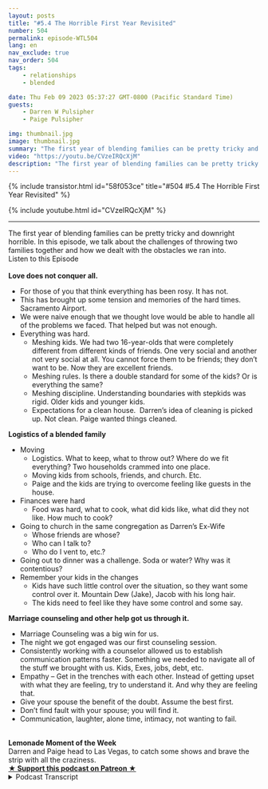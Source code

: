 ```yaml
---
layout: posts
title: "#5.4 The Horrible First Year Revisited"
number: 504
permalink: episode-WTL504
lang: en
nav_exclude: true
nav_order: 504
tags:
    - relationships
    - blended

date: Thu Feb 09 2023 05:37:27 GMT-0800 (Pacific Standard Time)
guests:
    - Darren W Pulsipher
    - Paige Pulsipher

img: thumbnail.jpg
image: thumbnail.jpg
summary: "The first year of blending families can be pretty tricky and downright horrible. In this episode, we talk about the challenges of throwing two families together and how we dealt with the obstacles we ran into."
video: "https://youtu.be/CVzeIRQcXjM"
description: "The first year of blending families can be pretty tricky and downright horrible. In this episode, we talk about the challenges of throwing two families together and how we dealt with the obstacles we ran into."
---
```


<div>
{% include transistor.html id="58f053ce" title="#504 #5.4 The Horrible First Year Revisited" %}

{% include youtube.html id="CVzeIRQcXjM" %}
</div>

---

<html><head></head><body><div>The first year of blending families can be pretty tricky and downright horrible. In this episode, we talk about the challenges of throwing two families together and how we dealt with the obstacles we ran into.</div><div>Listen to this Episode</div><div><br></div><div><strong>Love does not conquer all.</strong></div><ul><li>For those of you that think everything has been rosy. It has not.</li><li>This has brought up some tension and memories of the hard times. Sacramento Airport.</li><li>We were naive enough that we thought love would be able to handle all of the problems we faced. That helped but was not enough.</li><li>Everything was hard.<ul><li>Meshing kids. We had two 16-year-olds that were completely different from different kinds of friends. One very social and another not very social at all. You cannot force them to be friends; they don’t want to be. Now they are excellent friends.</li><li>Meshing rules. Is there a double standard for some of the kids? Or is everything the same?</li><li>Meshing discipline. Understanding boundaries with stepkids was rigid. Older kids and younger kids.</li><li>Expectations for a clean house.&nbsp; Darren’s idea of cleaning is picked up. Not clean. Paige wanted things cleaned.</li></ul></li></ul><div><strong>Logistics of a blended family</strong></div><ul><li>Moving<ul><li>Logistics. What to keep, what to throw out? Where do we fit everything? Two households crammed into one place.</li><li>Moving kids from schools, friends, and church. Etc.</li><li>Paige and the kids are trying to overcome feeling like guests in the house.</li></ul></li><li>Finances were hard<ul><li>Food was hard, what to cook, what did kids like, what did they not like. How much to cook?</li></ul></li><li>Going to church in the same congregation as Darren’s Ex-Wife<ul><li>Whose friends are whose?&nbsp;</li><li>Who can I talk to?&nbsp;</li><li>Who do I vent to, etc.?</li></ul></li><li>Going out to dinner was a challenge. Soda or water? Why was it contentious?</li><li>Remember your kids in the changes<ul><li>Kids have such little control over the situation, so they want some control over it. Mountain Dew (Jake), Jacob with his long hair.</li><li>The kids need to feel like they have some control and some say.&nbsp;</li></ul></li></ul><div><strong>Marriage counseling and other help got us through it.</strong></div><ul><li>Marriage Counseling was a big win for us.</li><li>The night we got engaged was our first counseling session.</li><li>Consistently working with a counselor allowed us to establish communication patterns faster. Something we needed to navigate all of the stuff we brought with us. Kids, Exes, jobs, debt, etc.</li><li>Empathy – Get in the trenches with each other. Instead of getting upset with what they are feeling, try to understand it. And why they are feeling that.</li><li>Give your spouse the benefit of the doubt. Assume the best first.</li><li>Don’t find fault with your spouse; you will find it.</li><li>Communication, laughter, alone time, intimacy, not wanting to fail.</li></ul><div><br></div><div><strong>Lemonade Moment of the Week<br></strong>Darren and Paige head to Las Vegas, to catch some shows and brave the strip with all the craziness.</div>
<strong>
  <a href="https://www.patreon.com/wheresthelemonade" target="_donate" rel="payment" title="★ Support this podcast on Patreon ★">★ Support this podcast on Patreon ★</a>
</strong></body></html>

<details>
<summary> Podcast Transcript </summary>

<p>﻿1</p>
<p>Okay, so we had an epiphany.</p>
<p>We should go back and visitour most listened to episode ever.</p>
<p>Yeah, because peoplelike the nitty gritty, don't they?</p>
<p>They do.</p>
<p>And it was fascinatingbecause we both sat inthe kitchen last nightand listened to this episode,which was the sixth episode we did,produced four years ago in March.</p>
<p>Called The Horrible First Year.</p>
<p>And it was fascinating listening to it.</p>
<p>When you say.</p>
<p>Yeah.</p>
<p>Because you don't like listeningto the podcast, do you?</p>
<p>I don't because I'm just I'mso critical of myself.</p>
<p>I'm like, Oh, why do I say that?</p>
<p>And why do I do that?</p>
<p>And why do I?</p>
<p>Yeah, So I don't typically liketo listen to our episodes.</p>
<p>I listento them because I learn new things.</p>
<p>And it was fascinatingwhen we talked about it, you were like,</p>
<p>Is that still bothering you,what we talked about last time?</p>
<p>No, I was like, Well,that's still bothering me.</p>
<p>It's been four years, honey.</p>
<p>Uh huh.</p>
<p>And you even said,</p>
<p>I remember why we did thisepisode, and I had no clue.</p>
<p>But you remembered somethingthat happened at the airport.</p>
<p>I remember that we were talking about thisepisode at when we were at the airport.</p>
<p>We were outlining it and we got in a big</p>
<p>I shouldn't say a big fight.</p>
<p>We're not getting a big fight,but we got in an argument.</p>
<p>Yeah, that I was upset with you about.</p>
<p>I do remember.</p>
<p>I remember that.</p>
<p>But I was like, Oh yeah, I remember.</p>
<p>I had no clue what she was talking aboutbecause I had forgivenyou for that incident.</p>
<p>You're so gracious. Thank you.</p>
<p>So let's get into it.</p>
<p>When when we firsttalked about the horrible first year,</p>
<p>I think almost anyone that goes through ablended family runs into the same issues.</p>
<p>When you first throw two familiestogether,is tough.</p>
<p>It is really tough.</p>
<p>It is really tough.</p>
<p>One of the reasons we did that episodefour years ago was because my friendhad told me that</p>
<p>Because you said that was our six episode.</p>
<p>Yeah, it was six.</p>
<p>So that our first five episodes,even though she was enjoying themand she thought they were really good,they were a little too rosy.</p>
<p>She was like,</p>
<p>You're making blended families seem,you know, a little too Pollyanna.</p>
<p>And so that's why we did the episodethe Horrible First year, and it has beenour most listened to episode,like by far, far.</p>
<p>Maybe this one will be second.</p>
<p>Because they see the title the horrible</p>
<p>First Year.</p>
<p>They're like, Ooh, let's hear all that,you know, nitty gritty stuff.</p>
<p>So when we went into getting marriedand blending our familiesand at the time, so you guys not</p>
<p>Paige has four children.</p>
<p>I have six.</p>
<p>If you don't knowthat you haven't been listening.</p>
<p>And when we first got married,you had two at home,and I had five at home.</p>
<p>Five and a half?</p>
<p>Yeah, correct. Right. Yep.</p>
<p>So we were throwing seven kids togetherin one houseand we thought the lovewe had for each otherwould just flourish and blossomand conquer all problems that we had.</p>
<p>Yeah, we really did.</p>
<p>We did. Like, that's not even a joke.</p>
<p>Like, we were like, the kids get along,</p>
<p>We like each other's kids.</p>
<p>We love each other.</p>
<p>So this is all goingto be fine and dandy. Andit I mean, I guess it was fine and dandy.</p>
<p>Well, it worked out.</p>
<p>It worked out, but gosh,</p>
<p>I don't know that it was fine and dandy.</p>
<p>It was hard.</p>
<p>It was hard.</p>
<p>It was. Hard.</p>
<p>In fact,listening to the episode last night.</p>
<p>It brought back some p some trauma.</p>
<p>It did.</p>
<p>And it brought backlike I didn't remember.</p>
<p>I think I said,how many times in that first yeardid I get in the car and drive away?</p>
<p>I didn't remember that.</p>
<p>I did remember You said five times.</p>
<p>Yeah, I think five times I had gottenin the car and said, I'm out of here.</p>
<p>Not like out of the marriageor out of the family,but I can't take this anymore.</p>
<p>I need my space.</p>
<p>I did not remember that.</p>
<p>So it's okay if you get in the carand drive, you know, some place.</p>
<p>Come back.</p>
<p>Just come back. Yeah, just come back.</p>
<p>You might need a little space for a minutebecause it is hard.</p>
<p>It's hard to. Well,what were the hard parts?</p>
<p>What were they what would you saywere the hardest parts of that first year?</p>
<p>I would say the hardest parts weremeshing our roles and our personalities.</p>
<p>When it came to dealing with the kids andand disciplining thingslike that, I would say that was probablyone of the hardest things.</p>
<p>And continuesto be one of the hardest things. Yes.</p>
<p>I mean, you had been,you know, raising your kids for 20 years.</p>
<p>I'd been raising my kidsfor over 20 years.</p>
<p>We had different styles, differentyou know what I mean?</p>
<p>Like and now all of a sudden, it's like,whoa, like,</p>
<p>I'm not okay with thatand you're not okay.</p>
<p>Like, that was that was tough.</p>
<p>It was tough.</p>
<p>So in that first year,</p>
<p>I understand where your boundaries arewith your step kids is really important.</p>
<p>Yes. And we we had mentioned thatlike with the older kids,</p>
<p>I did not parent your older kids.</p>
<p>You did not parent my older kids. Like.</p>
<p>No, that's that's to me,that's a hard no, you've got to step back.</p>
<p>Well, within reason.</p>
<p>What do you mean?</p>
<p>Well, then our kids reallydid anything extraordinarily bad.</p>
<p>But if they had if well, and there werethere were a couple of timeswhere I stepped in one specific waywhere you had had itand all the kids were not doing well.</p>
<p>I mean, the house was a disasterand they felt my wrath, all seven of them.</p>
<p>I did not distinguish,am I going to yell at my kids?</p>
<p>Yes, that's true.</p>
<p>I'm going to yell at all of them.</p>
<p>So in that case, yes, there wasthere was me parenting.</p>
<p>Right.</p>
<p>But when it comes to teenagers, it'sit's tricky.</p>
<p>It is tricky.</p>
<p>But yeah, so that was one of theand then meshing the rules, right?</p>
<p>Like we now have seven kids in the house,five from onefamily, two from another.</p>
<p>We had seven different schedules.</p>
<p>We had people coming and going.</p>
<p>People were dropping backpacksand books and shoes.</p>
<p>And there's nine people living in this.</p>
<p>It was it was it was a little crazy.</p>
<p>We had to mesh some rules.</p>
<p>And yeah, it was interestingbecause the kids would</p>
<p>I think they at the beginning,the kids would say,</p>
<p>I was more of the strictone and disciplinarianand you weren't.</p>
<p>You were the more fun one.</p>
<p>But there were certain things that you didnot budgeon, which I thought was wonderful.</p>
<p>You taught me how to not budge on things,even though the kids would consider memore strict.</p>
<p>Yeah, yeah.</p>
<p>I think it's interesting because I think</p>
<p>I am probably the more strict one.</p>
<p>I think it's just I come about thingsdifferently than you do.</p>
<p>So, you know, I mean. Yeah.</p>
<p>And so, yeah, like, I don't bend on.</p>
<p>You're not going to sit hereand throw a fit and yell at all of us.</p>
<p>You're going to go to your roomand you're going to throw that fit.</p>
<p>And when you're done throwing a fit,we'd love to talk to youand see what's going on,but that's not appropriatefor you to subjectall of us to your craziness.</p>
<p>Craziness.</p>
<p>And that goes for anyonethat goes for myself, likeremove yourself from the situationwhen you are feeling out of control.</p>
<p>Or even even the cleanliness of the house.</p>
<p>You like the house fixed upand you crack the whip on the kidsa couple of times and even pulled outthe big crack the whip, which was me.</p>
<p>Well,</p>
<p>I felt like I probably wasn't like thatbefore I married youbecause I didn't have as many kids.</p>
<p>We had to.</p>
<p>Yeah, I only had two at home,but we had to likewe had to set down some boundaries.</p>
<p>Ah, it was, it was not good.</p>
<p>Like the state of the house was not good.</p>
<p>So it was like, okay, we've got to.</p>
<p>So these were joint rules that we didthat applied to everyone then, right?</p>
<p>Yeah.</p>
<p>Yeah, for sure.</p>
<p>But you,you said there were some double standards.</p>
<p>I did.</p>
<p>What I had.</p>
<p>At sometimes is there double standardsor is everyone have the same rules</p>
<p>When we first got marriedand blended these kids together?</p>
<p>Well, I mean, I guess I don't consider itdouble stack odds.</p>
<p>But yes, I do believe in what I think.</p>
<p>We both believe that different kidscall for differentdiscipline. Discipline, but the.</p>
<p>Rules are the same.</p>
<p>Like you have to be home at midnight.</p>
<p>You have to be home at midnightlike you. What?</p>
<p>I mean, like the rules.</p>
<p>But yeah, different.</p>
<p>You have to come outdifferent kids in different ways.</p>
<p>And like some of our kidsjust looking at themthe wrong way, like,</p>
<p>I'm disappointed in you.</p>
<p>Look. Yeah, they're really upset.</p>
<p>They're upset.</p>
<p>They would crumbleand change your attitude. Yeah.</p>
<p>There's other kids that are like,</p>
<p>That's all you got from me.</p>
<p>Oh, look, who cares?</p>
<p>So. Oh,you took away my phone for a month.</p>
<p>Yeah,</p>
<p>I don't care. Right. And some kids, you.</p>
<p>If you say you, I'm taking away a bookfor a week and they would be devastated.</p>
<p>So. Yes. Sothat'swhat we that's what we mean by that. Yes.</p>
<p>That is what we mean.</p>
<p>But the rules needto be somewhat consistent.</p>
<p>So be careful with your rulemaking.</p>
<p>Yes. Yes.</p>
<p>If they feel like,oh, wait, that's her biological child.</p>
<p>So they're getting preferential treatment.</p>
<p>Right.</p>
<p>And we did have to havethose conversations with some of our kidsand say, listen, this kid over hereis having a hard time right now.</p>
<p>I know you think thatthis might not be fair because you thinkthat, you know,they're getting more leniency.</p>
<p>Well, you got to give this kid a littlebit of grace because of this hard time.</p>
<p>They're goingwe we did have those conversations withsome of our kids because that's not fair.</p>
<p>Well, kids, we're in a divorce situation.</p>
<p>Guess what? Life is definitely not fair.</p>
<p>We all know this already.</p>
<p>It's like life is not fair.</p>
<p>And there are reasonssometimes why life is unfair.</p>
<p>And we were trying to get themto understand that.</p>
<p>The other thingthat was difficult at the beginningand I've seen with other familiesis meshing kids.</p>
<p>And what we mean here is the relationshipsbetween those kids.</p>
<p>Yeah.</p>
<p>And in that first yearwhen we when we got married,we had three adult childrenout of the house already in college.</p>
<p>You're off on church missions or whateverthe case may be.</p>
<p>And seven at homeand the kids are were already gone.</p>
<p>We didn't worry about meshing,but the kidsat home most definitely were livingunder the same house.</p>
<p>And we were a little bit concerned abouthow do we get these kids tolike each other enough where, yeah, youknow, there wasn't heartache in the house.</p>
<p>Well, I think what we learnedand what we learn even more now isyou can't force anyyou can't force the kids to be friends.</p>
<p>You can't force them to like each other.</p>
<p>In fact, probablythe more they feel that you're forcing it,the more they're going to push back.</p>
<p>But you have to provide opportunities andto become closer with each other.</p>
<p>So, you know, a fun family activity.</p>
<p>You've justyou've got to provide those activities.</p>
<p>So we we did not didwould you say we required the kidsto go to those activities that we had?</p>
<p>No, we didn't, because there were timeswhen some of the older kids didn't come.</p>
<p>We did not requirewe highly encouraged it,but no, we did not require it.</p>
<p>But we were like, Hey, it really be greatif we could all go do this.</p>
<p>I think we set the expectation there.</p>
<p>So yeah, Hey, you need to come.</p>
<p>Yeah,we really, really want you to come, right?</p>
<p>And I would say our two oldest in our homeat the time were Jake and Dallin.</p>
<p>They're two weeks apart from each other.</p>
<p>They were like two shipspassing in the night.</p>
<p>Very different personalities, Extreme,different personalities.</p>
<p>Didn't really they.</p>
<p>They didn't not get along.</p>
<p>They just didn't.</p>
<p>They didn't connect.</p>
<p>Connect at all.</p>
<p>Not until they left the house.</p>
<p>Well,they didn't not like each other, though.</p>
<p>That's the thing is it wasn't like. Oh,they hated each other.</p>
<p>No, it wasn't all.</p>
<p>It was just like, you do your thing,</p>
<p>I'll do mine. Peace out.</p>
<p>You know what I mean?</p>
<p>It was just that type of thing.</p>
<p>Wasn't any kind of contention.</p>
<p>But then they.</p>
<p>Yeah, they, they lived in the same townwhen they went to college and.</p>
<p>And they became good friends and.</p>
<p>But we justyou can't force it, right? You can't.</p>
<p>I mean, even though we wanted these 216year olds at the timeto become good friends,you cannot force that.</p>
<p>You can't.</p>
<p>Now, we had an interesting situationbecause there's an age gap betweenthe three youngest children, which areonly what are they, only two years apart.</p>
<p>The three youngest.</p>
<p>Yeah, Yeah, two years apartbetween the three youngest.</p>
<p>And then there's an age gap of six yearsbetween the older set of kids.</p>
<p>So the three youngest kids, when we gotmarried were four, five and six years old,still very young,where the the next youngest one was 12.</p>
<p>And then we had ahow, 14 and then 216 year olds at home.</p>
<p>So it was very different.</p>
<p>The teenagers had already been somewhatraised by us, but the three little ones,we call them the Three Amigos,we raised them together.</p>
<p>So it was a very different dynamic. Itso when we first gotmarried, you had been livingin was a four bedroom house.</p>
<p>And I had a six, seven bedroom house.</p>
<p>I had five kids.</p>
<p>You had two, But we had all of our stuff.</p>
<p>Yep. Right.</p>
<p>You'd been in your house for some time.</p>
<p>How many years was it?</p>
<p>Can we like either eight, nine years.</p>
<p>Eight or nine years?</p>
<p>And then I had just moved into this housethat that we're living in now.</p>
<p>Still.</p>
<p>But we still had 20 years of stuffthat all had to come together.</p>
<p>So that was an interesting situation.</p>
<p>Yeah, itit really is like that's very differentin blended familiesbecause you have two householdsworth of stuffthat you're nowcondensing into one householdand that doesn't happenwhen you first get married, right?</p>
<p>You've got barely any stuff,you know, a little bit of myselfand a little bit of your stuffand no kids, you know, Sothat was interesting.</p>
<p>But little tiny things likehow many sets of silverware do we really?</p>
<p>Yeah.</p>
<p>How many frying pans do we need?</p>
<p>How many cups do we need?</p>
<p>How many towels do we need?</p>
<p>You Just stuff that we both had.</p>
<p>And then what?</p>
<p>Who are we throw out?</p>
<p>What are we throwing away?</p>
<p>I was like, Well,maybe she likes these plates.</p>
<p>And yeah, you know.</p>
<p>It's tricky and you don't want your kidsto go, Oh, great.</p>
<p>So she just came alongor he just came along.</p>
<p>So we just got rid of all of our towelsand all of our dishes, like, you know,</p>
<p>I mean, things that they're comfortablewith, and now we're tossing things.</p>
<p>Anyway, it's it's tricky, but we didwe kind of just went through things mean.</p>
<p>All right. We don't need five frying pans.</p>
<p>Let's get rid of three.</p>
<p>You know what I mean?</p>
<p>We we really did have to do that.</p>
<p>Yeah, Yeah, that. Just sounds trivial.</p>
<p>It's not trivial. It's a lot of work.</p>
<p>It is.</p>
<p>And there's a lot of emotiontied to it, too, for some reason. Yes.</p>
<p>And it wasit was very tricky, I would say.</p>
<p>Now, if we had to do it over again,we would have sold this houseand bought a new house together.</p>
<p>Really? Absolutely.</p>
<p>Because this house I just boughtsix months earlier.</p>
<p>I understand that. Right.</p>
<p>So where would you want to live?</p>
<p>Well, that's fine.</p>
<p>We could have lived herelike we didn't have to move away. But.</p>
<p>Yeah. Why? Why would you say that, though?</p>
<p>That iswhen you move into someone else's housethat they've been living inand their kids have been living in.</p>
<p>I think my kids and myself,we felt like guest in the housefor some time now for a really long time.</p>
<p>But four months, it was like, Oh,that's your space, not ours or, you know,</p>
<p>I mean, just.</p>
<p>That could be. Tricky.</p>
<p>I, I definitely think my advice would beto people that are blending familiesto not move into one of your houses,to sell both of them, or if you'rerenting to stop renting all themand get a new house to get those interest.</p>
<p>And here's our new housewith our new space, with our new family,our new adventure, right together,not high.</p>
<p>We're here into your house now.</p>
<p>And I can see that.</p>
<p>So, yes, that would</p>
<p>I would definitely advise that for sure.</p>
<p>Now, another thing thatwe ran into and well, andit was interesting when we first had this,it was the food billwhen we first got married.</p>
<p>Oh, my goodness, it was crazy.</p>
<p>Oh, finances were hard in the beginning.</p>
<p>It was really.</p>
<p>Hard. Well, especially becausewe were relying just on my salary. Right.</p>
<p>And I was paying childsupport and alimony at the time, too,because you quit your jobjust because of the logisticsof having seven kidsgoing in seven different directions,five of which needed to be driven around.</p>
<p>And my job was 40 minutes away.</p>
<p>So yeah.</p>
<p>It was yeah,it was just like, Can't, can we do this?</p>
<p>And you didn't work at home at the time.</p>
<p>You were in the officeevery day or traveling.</p>
<p>So yeah, it was almost impossiblefor me to keep working.</p>
<p>And you obviouslyhad the bigger salary, sothat was hard.</p>
<p>But yes.</p>
<p>The food bill, the first month we sat downand looked at it was, Holy cow,what just happened?</p>
<p>Well, you came to me and you were like,</p>
<p>So we need to have a talk.</p>
<p>And I'm like, About what?</p>
<p>You're likethe food bill Now,</p>
<p>I had come from a situationwhere I was on a very strict budgetwith food.</p>
<p>I was spending$75 a week to feed my familyand I was doing it like thatwas what I had to do, and I did it.</p>
<p>So then I marry you and I'm like,</p>
<p>Oh dear, makes good money.</p>
<p>You know,</p>
<p>I don't have to worry about the food.</p>
<p>But like,we never talked about the food bill.</p>
<p>When we got married.</p>
<p>It was ten timeswhat you were normally spending.</p>
<p>Yeah, literally ten times.</p>
<p>It was not ten times.</p>
<p>No, we. Were spending money.</p>
<p>It was Oh, yeah, it was 20 $800. Right.</p>
<p>That first month</p>
<p>I spent 2800 or we spent. Yes.</p>
<p>Like I literally felt like</p>
<p>I was going to throw up.</p>
<p>I was like, What?</p>
<p>What?</p>
<p>And I, I didn't know how to cook forso many people.</p>
<p>I was over cooking and making huge amountsand I didn't know what the kids likedand what they didn't like.</p>
<p>It was all it was stuff.</p>
<p>It was all really hard.</p>
<p>And we were having two dinners a nightat that time because the kids swam.</p>
<p>So yes, not too different.</p>
<p>Didn't like not two different meals.</p>
<p>I want people to make sure theyunderstand we weren't makinghamburgers andthen spaghetti because some of the kidsdidn't like hamburgers.</p>
<p>No, no, no.</p>
<p>It was yeah, the kids swam.</p>
<p>They ate some dinnerbefore they went to swim.</p>
<p>And then they came homeand ate more. Yeah.</p>
<p>And they came home and ate some more, so.</p>
<p>But yeah, so that was tricky.</p>
<p>So I would saymaybe have these conversationsbefore you get married, like, hey,you know,you just went from three people to ninepeople.</p>
<p>Let's set a budget from the grocery storeand let's figure out, you know, let'sand maybe talk more about,you know,these are a lot of the meals that my kidslike and these are the kids, you know,things like that.</p>
<p>I think we actually didpretty good on on the mealsharing, don't you think?</p>
<p>I mean, as far as you broughtsome really cool recipes toto the family that the kids love today.</p>
<p>Yeah. Yeah. So and then I had some too.</p>
<p>So that part turned out,except we had a couple of picky eaterswhen we first emerged.</p>
<p>Oh, yes, we did. Oh.</p>
<p>We did. I was so frustrated.</p>
<p>And yeah, I think we wanted to handle thatdifferently too.</p>
<p>Oh yes, we did.</p>
<p>So I'm like, fine, if you want to eatchicken nuggets every day, who cares?</p>
<p>Here's the chicken nuggets.</p>
<p>And you're like, No, they need to eat.</p>
<p>And so we actually compromised on that.</p>
<p>Yeah.</p>
<p>And our rule was we weren'tgoing to make anything special for anyone.</p>
<p>This was our day.</p>
<p>I would have been crazy.</p>
<p>That would have been crazy.</p>
<p>So we made this meal.</p>
<p>Now, if you don't like somethingthat we cooked, you have to try one biteand then you can fill up on allthe other things that are at the table.</p>
<p>But we're not going to gomake you another meal.</p>
<p>We're not going to gomicrowave your chicken nuggets,but fill up on whatever you like here.</p>
<p>That was a good call.</p>
<p>That was a good compromise because, yeah,</p>
<p>I think you were more of like the clearyour plate type of person. And I.</p>
<p>Grew up that. Way. Yeah.</p>
<p>I've never been a clearyour plate type of person.</p>
<p>I'm like, if you're full, stop eating.</p>
<p>If you don't like it, don't evendo. Another logistics thingthat was difficult was going to churchbecause when when I bought this housespecifically down the street from my ex,so my kids could easily transitionbetween homes.</p>
<p>Yeah.</p>
<p>Which means we werein the same congregation at church.</p>
<p>A little uncomfortable.</p>
<p>A little,a little.</p>
<p>A lot uncomfortable. A lot uncomfortable.</p>
<p>But would you say it was worth it?</p>
<p>Absolutely.</p>
<p>That someone has to ask me that today.</p>
<p>They saidif you had to do that over again,would you not be in the same congregation?</p>
<p>I said, absolutely we would.</p>
<p>I would still do the same thing over againtoday,even though it was so uncomfortableand really hard.</p>
<p>Really, really hard, I would still dothe same thing over again.</p>
<p>Well, why why would you do that?</p>
<p>Because that waswhat was best for the kids.</p>
<p>It was best to keep the kidsin the same congregate sessionevery single week with their friendswith the consistency.</p>
<p>Right.</p>
<p>They're already switching back and forthbetween houses.</p>
<p>We don't need them switching back andforth between churches every single week.</p>
<p>So what was the hardest part then?</p>
<p>I mean, it uncomfortable.</p>
<p>Why was it uncomfortable?</p>
<p>Well, because I came into this, right?</p>
<p>You guys had already beenin this congregation for.</p>
<p>A. Year. A year? Yeah.</p>
<p>I didn't know who wanted to be my friend,who I thoughtwas just trying to be my friend,to get maybe information out of me.</p>
<p>Like, I just didn't know</p>
<p>I was being paranoid, you know?</p>
<p>I mean, like, I just.</p>
<p>Who are, you know, your ex's friends?</p>
<p>And they were like,</p>
<p>I want to be friends with everyone.</p>
<p>I was finewith being friends with everyone.</p>
<p>But Iyou know, I just I just I felt like I wasjust in some kind of landmine situation.</p>
<p>I just did not know how to deal with it.</p>
<p>And it took me about a year and a half,</p>
<p>I would say, before I went, you know what?</p>
<p>I'm just going to be me.</p>
<p>And if people want to be friends with me,they can be friends with me.</p>
<p>If they don't, that's their choice.</p>
<p>And I'm not going toworry about every little thing</p>
<p>I say, like I'm just going to be me.</p>
<p>And it became a lot better.</p>
<p>But yeah, was challenging too.</p>
<p>It was it was challengingand challenging for peoplein the congregation to how can I talk towho can I know right?</p>
<p>They don't want to seem like they're,you know, betraying anyone'sfriendship by talking.</p>
<p>Yeah, it was it is very tricky.</p>
<p>Is very tricky.</p>
<p>But like I said,</p>
<p>I would still do it over againbecause that was best for the kids,for sure.</p>
<p>Okay, Let's talk about another challengegoing out to dinner.</p>
<p>Oh, gosh.</p>
<p>At a restaurant.</p>
<p>Now, you were used to only three.</p>
<p>I wasused to already six or seven or eight.</p>
<p>And now when my other kids were home.</p>
<p>Right.</p>
<p>I have four kids.</p>
<p>So there was six of usthat would you know, that wasthere were six in our family.</p>
<p>But now we're talking nine. Yeah.</p>
<p>First off, it's hard to find a placethat will take nine people.</p>
<p>Yeah.</p>
<p>And then the big soda incident.</p>
<p>And this is the one that.</p>
<p>I just, I,we talked about this last night.</p>
<p>I still don't understand here.</p>
<p>We didn't have a lot of moneyin my first marriage,and we didn't drink soda at home.</p>
<p>Like I said, we were on a tight food billwhen we went out to dinner,which wasn't very often.</p>
<p>It was a treat, right?</p>
<p>It was a treat to go out to dinnerand yeah, sure, kids get a soda, right?</p>
<p>That's how we didwhen we went out to dinner.</p>
<p>And you were of theyou probably more often than we eat.</p>
<p>Yeah, we did. But.</p>
<p>And you were like, well, why get a sodathat adds, you know, two bucks per person?</p>
<p>So why, why do that?</p>
<p>And yeah, it was funny.</p>
<p>There wasthere was contention because I was like,</p>
<p>Why are you falling on your sword on soda?</p>
<p>Like, I just couldn't understand.</p>
<p>I was trying to figure out whyyou were falling on your sword on soda.</p>
<p>Well, I was just like,why not just let that go?</p>
<p>Like, my kids are used to having a sodaat dinner, so why not now?</p>
<p>Let your kids have soda dinner.</p>
<p>What's the big deal?</p>
<p>It's, you know, only 20 bucks.</p>
<p>And. Yes, seriously, it was.</p>
<p>It's I.</p>
<p>Know this sounds stupid, people,but this was probablyone of the biggest contentious thingsthat and the and theand the big caffeine debate was a bigwas a big thing in our family.</p>
<p>So and I was just like, dude, let it go.</p>
<p>Like, let it go.</p>
<p>And it's really not a thing anymore.</p>
<p>No, no, no.</p>
<p>It's not a it's not a thing anymore.</p>
<p>If our kids get soda at dinner,that's fine. We'll pay for it.</p>
<p>We don't care. It's fine.</p>
<p>If they get a caffeinated soda at dinner,that's fine too.</p>
<p>We don't care.</p>
<p>It's fine.</p>
<p>But, yeah, in the very beginning,like you were really.</p>
<p>You were really, like,</p>
<p>No, we're not doing that.</p>
<p>And I was just like, Why?</p>
<p>So yeah, that was that was that was.</p>
<p>Because I said so that doesn't count.</p>
<p>That's just. No, that doesn't.</p>
<p>Especially when you're blending families,that.</p>
<p>Doesn't count, that doesn't know.</p>
<p>You don'tget to see that much in blended familiesbecause I said sothat is a thing in the past,if you wanted to say that before,don't say that now.</p>
<p>It's all about it's all about compromise.</p>
<p>And you got to figureyou got to figure things out.</p>
<p>Yeah.</p>
<p>And and you do have to compromiseand and decide what you want to fallon your sword about and decide,is this a good ideaor not?</p>
<p>Okay.</p>
<p>Now, one thing that we did dothat helped us through that first year waswe went to marriage counseling.</p>
<p>In fact, the day we got engaged,we were in marriage counseling.</p>
<p>That is true.</p>
<p>That is true.</p>
<p>And we we were listening backto our episode from four years ago.</p>
<p>We're talking about how we got engaged.</p>
<p>And then we went to marriage counselingand then we went out to dinnerand we went to Olive Garden.</p>
<p>And last night we go,</p>
<p>Why do we go to the Olive Garden?</p>
<p>You know,we could have gone to the fancy like.</p>
<p>We still don't know whywe went to the olive.</p>
<p>I don't know if it was rightnext to our marriage counseling.</p>
<p>I don't know whywe were at the Olive Garden.</p>
<p>I don't know either.</p>
<p>But we went to the Olive Garden.</p>
<p>So maybe we'll go the Olive Gardento celebrate our engagement.</p>
<p>Maybe. Maybe that's what we need to do.</p>
<p>That's what we needed.</p>
<p>I actually like their soup inside.</p>
<p>Yeah, I know you do. Nowthat the counseling is very importantwas very important to us.</p>
<p>Primarily because our marriage counselortaught us how to get in the trenchesas she used to call it, with our spouseand trying to empathizewith what they were dealing within this massive changethat's happening in their livesand the lives of their kids.</p>
<p>To me, this was invaluable advicebecause I had to set my pride asidea little bit and say,</p>
<p>What is she going through right nowthat's causing thisdisruption in our communication?</p>
<p>What what did I say that triggered her?</p>
<p>We talked a lot about triggersand things like that.</p>
<p>Yeah,</p>
<p>I would say marriage counseling saved us.</p>
<p>Actually, I would go as far to say that,that without that, I don't knowthat we would be sitting here todaylike she helped us throughso many things.</p>
<p>So advicego to marriagecounseling even before you get married.</p>
<p>Go to marriage counseling. Well,because what does it do?</p>
<p>It teaches you how to communicateeffectively and to remember one thing.</p>
<p>And and when we listened to it last night,</p>
<p>I was like, oh, yeah, right.</p>
<p>You need to fight for your spouse, notfight with your spouse, fight for them.</p>
<p>You want themto be as successful as possibleand you want your relationshipto be as successful as possible.</p>
<p>Yeah, So you should be fighting for that.</p>
<p>I would say another thing that shehelped us with was she talked to us aboutmaking surethat like when Darren would saysomething that I didn't agree withit, especially when the kids are littleand especially in the beginning,you need tojust kindof keep your mouth shut in that momentand then you take your spouse asideand go,</p>
<p>I do not agree with what you just saidand it's okay to come back out to the kidsas a united front and say, you know what,we've we've changed our mind.</p>
<p>Right? There's nothing wrong with that.</p>
<p>In fact, I think it's good for the kidsto see that, you know what, Things change.</p>
<p>I changed my mind.</p>
<p>I said somethingin the heat of the moment.</p>
<p>I changed my mind.</p>
<p>But I think it's really importantto have a united front with those kids.</p>
<p>And it's okay for mom and dad to walk awayand come back with a different disciplineor whatever it is.</p>
<p>But it's good to be a united front.</p>
<p>You know something I learnedfrom all that is I learned to be a littlemore patient and thoughtfulin inthose situationswhere things are a little more heatedand you dish out that you're groundedfor the rest of your life.</p>
<p>Comment that I just need to sit backand think about, right.</p>
<p>What what is the best course of action?</p>
<p>What would Paigeand I want to do together?</p>
<p>So it helped me to step back a little bitand be more thoughtfulin in those conversations.</p>
<p>Well, I would say even now,today, like there weresome things that went on this weekendthat you were just biting your tongue.</p>
<p>Right.</p>
<p>With some decisionsthat our son was making this weekend.</p>
<p>And you were just like,</p>
<p>I wish she wasn't making that decision,but I'm not going to say anything.</p>
<p>Right. But I only talked to you.</p>
<p>Yes, you took me asideand talkedto me and I really appreciate that.</p>
<p>And Yeah, but yeah, it's important that.</p>
<p>Well, and this is something important too,that she talked about empathywith your spouse.</p>
<p>When your spouse is coming to, you say,</p>
<p>I'm really concerned about this.</p>
<p>Instead of getting defensivebecause they're talking to younot in front of other people.</p>
<p>This is the time that you can really say,hey, I understandyou know what you're feeling or tryand find out why they're feeling that way.</p>
<p>Right.</p>
<p>I think goes a long, long way in helpingyou get through,especially that first yearwhen you're going to step on landminesyou didn't know existed.</p>
<p>Yeah, that's true.</p>
<p>So take a and take a deep breath.</p>
<p>Remember why you're marriedand and that will help out quite a bit.</p>
<p>You know, another thing isgive your spouse the benefit of the doubt.</p>
<p>Right.</p>
<p>Assume the best first.</p>
<p>I think a lot of times we assume we.</p>
<p>Get reversals up. We're like, yeah,she wants to fight. Yeah.</p>
<p>Why did she go?</p>
<p>She said that because she wants to hurt meor she said that because she, you know,blah blah.</p>
<p>Maybe give them the benefit of the doubtand not assumethat they wanted to hurt youand not assume that they're coming at you.</p>
<p>Right.</p>
<p>And maybe and like you said,try and see where they're coming from.</p>
<p>But yeah, we've we've it's been yearsthat we've worked on this one.</p>
<p>Right. It's a constant, constant thing.</p>
<p>We have to work. Yeah.</p>
<p>And I think we're we've gotten pretty goodat this one, like it's tape,but it took years and years.</p>
<p>Do you.</p>
<p>I think you just always jump to, you know.</p>
<p>Why would you say that?</p>
<p>Why would you say why?</p>
<p>Why are you being mean?</p>
<p>And the other person's going,</p>
<p>I wasn't trying to be mean at all.</p>
<p>You know what I mean? Like,why did you assume I was being mean?</p>
<p>Right?</p>
<p>Like, you make these assumptions and.</p>
<p>Yeah, so,yeah, give him the benefit of the doubt.</p>
<p>Right.</p>
<p>And then the last one here.</p>
<p>Well, the second to last thoughtthat we covered inthat episode, still very valid today.</p>
<p>Don't try and find fault in your spouse.</p>
<p>Why you will find it.</p>
<p>If you're looking for issues withyour spouse, you will absolutely find it.</p>
<p>That is true.</p>
<p>That is very, very true. Right.</p>
<p>If you're sitting there today going, oh,you know, everything he's doingis bugging me, and then you keep lookingfor more things that are bugging you.</p>
<p>Oh, yeah, You're going to find it.</p>
<p>And you'll find more.</p>
<p>And then those thingsturn that around, though.</p>
<p>If you do turn it around, thenif you're only looking for the good thingsin your spouse, then guess what?</p>
<p>That's what you're going to find. Yeah,that's very true.</p>
<p>That's very true.</p>
<p>All right.</p>
<p>The last one has to do with laughter.</p>
<p>And we've talked about this before.</p>
<p>We talk about this a lotwhen we first got married.</p>
<p>I loved your laugh. Mm hmm.</p>
<p>I loved how you made funout of difficult situations.</p>
<p>Uh huh.</p>
<p>But I didn't like that sometimes.</p>
<p>No That was one of the reasons</p>
<p>I got in the car and drove away one timebecause you made some comment about,you know,</p>
<p>I don't know that</p>
<p>I've made light of something.</p>
<p>I made light of something.</p>
<p>Why can't you take anythingserious? Was probably.</p>
<p>And I don't know,</p>
<p>I was just like I thought,you know, you said,that's why you married me.</p>
<p>And now the one thing that you said,</p>
<p>I mean, not the one thing,but one of the things you married me for,you're now saying, why are you being like,this.</p>
<p>Is annoying me that day?</p>
<p>Yeah, I was.</p>
<p>I don't even remember. What? I don't.</p>
<p>I don't either.</p>
<p>I have no, I don't remember about at all.</p>
<p>But so what's yourwhat's your advice on that.</p>
<p>Things that you want once found cute andand adorable.</p>
<p>Why did you find cute and adorablein the first place?</p>
<p>Ask yourself, because it was cute.</p>
<p>It was different.</p>
<p>Why is it getting on your nerves now?</p>
<p>I think you have to ask yourself that.</p>
<p>Okay.</p>
<p>So remind yourselfwhy you enjoyed that about your partner.</p>
<p>Yeah, right.</p>
<p>Yeah.</p>
<p>And, you know,you could always use the lame excuse.</p>
<p>Well, I liked it then. I was younger then.</p>
<p>I've grown or it's annoyingnow all the time.</p>
<p>They do it all the time. Yeah.</p>
<p>You know what?</p>
<p>You got to swallow some try and get backto where you used to be.</p>
<p>Well, what's that saying?</p>
<p>Familiarity breeds contempt.</p>
<p>I think that's bogus. Why?</p>
<p>I think it's true. I think.</p>
<p>I think it can be true.</p>
<p>You know what it can beif you're only looking for the negative.</p>
<p>But real familiarity, maybethe right word is real intimacywith someone.</p>
<p>Maybe you know them, really know them.</p>
<p>You It means to love them even more.</p>
<p>Not contempt. Right?</p>
<p>But I think you have to be carefulthat you it can easily lead to right.</p>
<p>The more you know about them,the more you can use it against them.</p>
<p>And. Right.</p>
<p>So I think you have to be careful thatyou're not using it in a negative way.</p>
<p>Yeah, absolutely.</p>
<p>Yeah, yeah, absolutely.</p>
<p>Okay.</p>
<p>Our limited moment,the week has to do with a little getawaythat Paige got me for Christmas. Yep.</p>
<p>I got you a couple of shows in Vegas,which I hate Vegas.</p>
<p>We're not huge Vegas fans,but they had some pretty cool shows there.</p>
<p>Got to see a Prince tribute band,which was really fun.</p>
<p>Yeah, we were.</p>
<p>Everyone was up and dancing.</p>
<p>It was like a concert. It really was.</p>
<p>It was fun.</p>
<p>And then we got to see Michael</p>
<p>Jackson one.</p>
<p>Yeah, the Cirque du Soleil.</p>
<p>That was incredible.</p>
<p>I mean, outstanding.</p>
<p>It really was incredible. Butwe hate Vegas.</p>
<p>Like, why do we hate.</p>
<p>So you don't like the smoke?</p>
<p>We don't drink, we don't gamble.</p>
<p>We don't walk around half naked.</p>
<p>We don't like smoke. All kinds of things.</p>
<p>Walking around like the list is longabout the things that we don't do.</p>
<p>But you know what?</p>
<p>We found a little gym there.</p>
<p>We spent three or 4 hours in this onemuseum, and it was fascinating.</p>
<p>It was on the Mafia.</p>
<p>Yes, the Mob Museum. That's cool.</p>
<p>That was actually pretty.</p>
<p>We were like,oh, this is actually interesting stuff.</p>
<p>So it just Vegas makes me feel icky.</p>
<p>Like walking aroundand seeing all these people that are just</p>
<p>I feel sorry for themthat they're walking aroundwith hardly any clothes on, wantingto take a picture with you for money.</p>
<p>Like, I justit makes me sad for these people.</p>
<p>But yeah,</p>
<p>I just feel icky when I'm in Vegas.</p>
<p>But the shows were really good,really good.</p>
<p>And we had a lot of fun.</p>
<p>If you like today's episode.</p>
<p>Give us five stars on iTunes, Spotify,</p>
<p>Google.</p>
<p>And head to Facebook and like us.</p>
<p>And check out our blogat Where's Eliminate Talk.</p>
<p>Where you can leave questionsand comments.</p>
<p>Add. But most of all.</p>
<p>Go out and make some lemonade.</p>
<p>You betcha, baby.</p>

</details>
